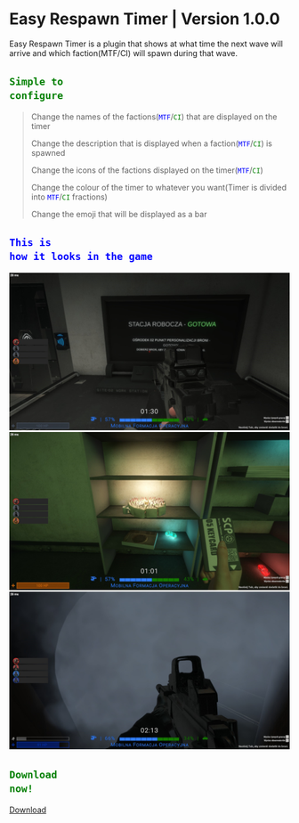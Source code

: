 # Easy Respawn Timer | Version 1.0.0
Easy Respawn Timer is a plugin that shows at what time the next wave will arrive and which faction(MTF/CI) will spawn during that wave.




## <code style="color : Green">Simple to configure</code>
> Change the names of the factions(<code style="color : Blue">MTF</code>/<code style="color : Green">CI</code>) that are displayed on the timer
>
> Change the description that is displayed when a faction(<code style="color : Blue">MTF</code>/<code style="color : Green">CI</code>) is spawned
> 
> Change the icons of the factions displayed on the timer(<code style="color : Blue">MTF</code>/<code style="color : Green">CI</code>)
> 
> Change the colour of the timer to whatever you want(Timer is divided into <code style="color : Blue">MTF</code>/<code style="color : Green">CI</code> fractions)
> 
> Change the emoji that will be displayed as a bar


## <code style="color : Blue">This is how it looks in the game</code>
![Image 1](20240102203513_1.jpg)
![Image 2](20240102203542_1.jpg)
![Image 3](20240102205357_1.jpg)

## <code style="color : Green">Download now!</code>
<a href="#" class="button icon arrowdown">Download</a>
